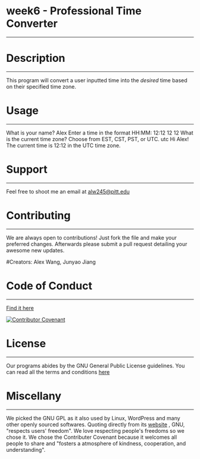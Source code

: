 # week6 - Professional Time Converter
---


# Description
---
This program will convert a user inputted time into the *desired* time based on their specified time zone.

# Usage
---
What is your name? 
 Alex
Enter a time in the format HH:MM: 
 12:12
12 12
What is the current time zone? Choose from EST, CST, PST, or UTC. 
 utc
Hi Alex!
The current time is 12:12 in the UTC time zone.

# Support
---
Feel free to shoot me an email at  alw245@pitt.edu

# Contributing
---
We are always open to contributions! Just fork the file and make your preferred changes. Afterwards please submit a pull request detailing your awesome new updates.


#Creators: 
Alex Wang, Junyao Jiang

# Code of Conduct
---
[Find it here](CODE-OF-CONDUCT.md)

[![Contributor Covenant](https://img.shields.io/badge/Contributor%20Covenant-v2.0%20adopted-ff69b4.svg)](code_of_conduct.md)


# License 
---
Our programs abides by the GNU General Public License guidelines.
You can read all the terms and conditions [here](LICENSE.md)

# Miscellany
---
We picked the GNU GPL as it also used by Linux, WordPress and many other openly sourced softwares. Quoting directly from its [website](https://www.gnu.org/home.html) , GNU, "respects users' freedom". We love respecting people's freedoms so we chose it.
We chose the Contributer Covenant because it welcomes all people to share and "fosters a atmosphere of kindness, cooperation, and understanding". 